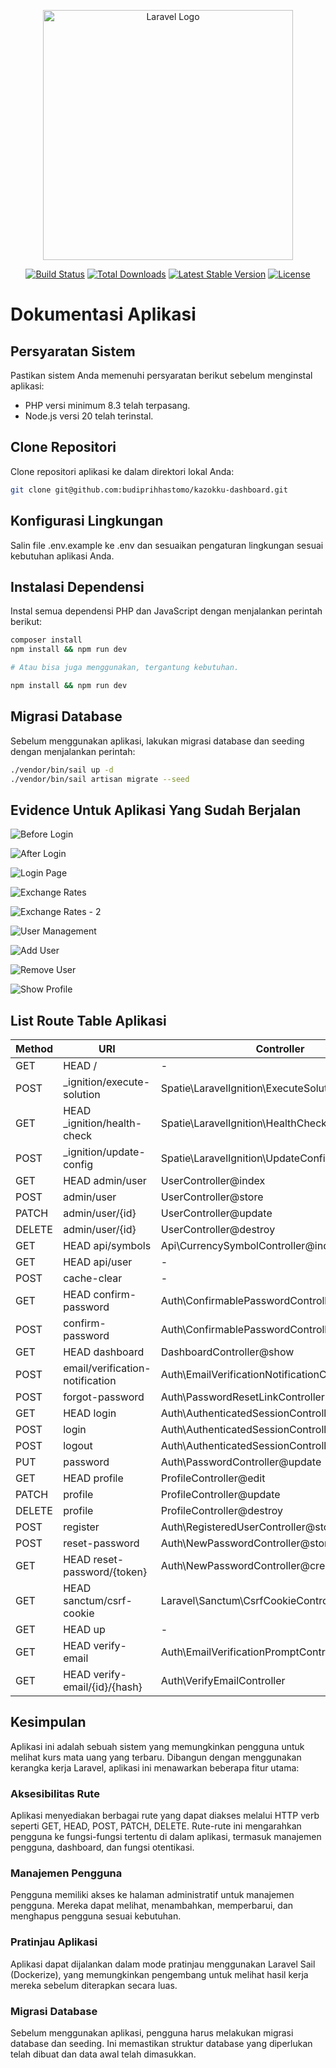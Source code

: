 <p align="center"><a href="https://laravel.com" target="_blank"><img src="https://raw.githubusercontent.com/laravel/art/master/logo-lockup/5%20SVG/2%20CMYK/1%20Full%20Color/laravel-logolockup-cmyk-red.svg" width="400" alt="Laravel Logo"></a></p>

<p align="center">
<a href="https://github.com/laravel/framework/actions"><img src="https://github.com/laravel/framework/workflows/tests/badge.svg" alt="Build Status"></a>
<a href="https://packagist.org/packages/laravel/framework"><img src="https://img.shields.io/packagist/dt/laravel/framework" alt="Total Downloads"></a>
<a href="https://packagist.org/packages/laravel/framework"><img src="https://img.shields.io/packagist/v/laravel/framework" alt="Latest Stable Version"></a>
<a href="https://packagist.org/packages/laravel/framework"><img src="https://img.shields.io/packagist/l/laravel/framework" alt="License"></a>
</p>

# Dokumentasi Aplikasi

## Persyaratan Sistem

Pastikan sistem Anda memenuhi persyaratan berikut sebelum menginstal aplikasi:

- PHP versi minimum 8.3 telah terpasang.
- Node.js versi 20 telah terinstal.

## Clone Repositori

Clone repositori aplikasi ke dalam direktori lokal Anda:

```bash
git clone git@github.com:budiprihhastomo/kazokku-dashboard.git
```

## Konfigurasi Lingkungan

Salin file .env.example ke .env dan sesuaikan pengaturan lingkungan sesuai kebutuhan aplikasi Anda.


## Instalasi Dependensi

Instal semua dependensi PHP dan JavaScript dengan menjalankan perintah berikut:

```bash
composer install
npm install && npm run dev

# Atau bisa juga menggunakan, tergantung kebutuhan.

npm install && npm run dev
```

## Migrasi Database

Sebelum menggunakan aplikasi, lakukan migrasi database dan seeding dengan menjalankan perintah:

```bash
./vendor/bin/sail up -d
./vendor/bin/sail artisan migrate --seed
```

## Evidence Untuk Aplikasi Yang Sudah Berjalan
![Before Login](./docs/screenshoots/2.png)

![After Login](./docs/screenshoots/1.png)

![Login Page](./docs/screenshoots/3.png)

![Exchange Rates](./docs/screenshoots/4.png)

![Exchange Rates - 2](./docs/screenshoots/5.png)

![User Management](./docs/screenshoots/6.png)

![Add User](./docs/screenshoots/7.png)

![Remove User](./docs/screenshoots/8.png)

![Show Profile](./docs/screenshoots/9.png)

## List Route Table Aplikasi

| Method | URI                             | Controller                                         | Action                                            |
| ------ | ------------------------------- | -------------------------------------------------- | ------------------------------------------------- |
| GET    | HEAD  /                         | -                                                  | -                                                 |
| POST   | _ignition/execute-solution      | Spatie\LaravelIgnition\ExecuteSolutionController   | ignition.executeSolution › Spatie\LaravelIgnition |
| GET    | HEAD  _ignition/health-check    | Spatie\LaravelIgnition\HealthCheckController       | ignition.healthCheck › Spatie\LaravelIgnition     |
| POST   | _ignition/update-config         | Spatie\LaravelIgnition\UpdateConfigController      | ignition.updateConfig › Spatie\LaravelIgnition    |
| GET    | HEAD  admin/user                | UserController@index                               | user.index                                        |
| POST   | admin/user                      | UserController@store                               | user.store                                        |
| PATCH  | admin/user/{id}                 | UserController@update                              | user.update                                       |
| DELETE | admin/user/{id}                 | UserController@destroy                             | user.delete                                       |
| GET    | HEAD  api/symbols               | Api\CurrencySymbolController@index                 | currency.symbols                                  |
| GET    | HEAD  api/user                  | -                                                  | -                                                 |
| POST   | cache-clear                     | -                                                  | clear.cache                                       |
| GET    | HEAD  confirm-password          | Auth\ConfirmablePasswordController@show            | password.confirm                                  |
| POST   | confirm-password                | Auth\ConfirmablePasswordController@store           | -                                                 |
| GET    | HEAD  dashboard                 | DashboardController@show                           | dashboard                                         |
| POST   | email/verification-notification | Auth\EmailVerificationNotificationController@store | verification.send                                 |
| POST   | forgot-password                 | Auth\PasswordResetLinkController@store             | password.email                                    |
| GET    | HEAD  login                     | Auth\AuthenticatedSessionController@create         | login                                             |
| POST   | login                           | Auth\AuthenticatedSessionController@store          | -                                                 |
| POST   | logout                          | Auth\AuthenticatedSessionController@destroy        | logout                                            |
| PUT    | password                        | Auth\PasswordController@update                     | password.update                                   |
| GET    | HEAD  profile                   | ProfileController@edit                             | profile.edit                                      |
| PATCH  | profile                         | ProfileController@update                           | profile.update                                    |
| DELETE | profile                         | ProfileController@destroy                          | profile.destroy                                   |
| POST   | register                        | Auth\RegisteredUserController@store                | -                                                 |
| POST   | reset-password                  | Auth\NewPasswordController@store                   | password.store                                    |
| GET    | HEAD  reset-password/{token}    | Auth\NewPasswordController@create                  | password.reset                                    |
| GET    | HEAD  sanctum/csrf-cookie       | Laravel\Sanctum\CsrfCookieController@show          | sanctum.csrf-cookie                               |
| GET    | HEAD  up                        | -                                                  | -                                                 |
| GET    | HEAD  verify-email              | Auth\EmailVerificationPromptController             | verification.notice                               |
| GET    | HEAD  verify-email/{id}/{hash}  | Auth\VerifyEmailController                         | verification.verify                               |


## Kesimpulan

Aplikasi ini adalah sebuah sistem yang memungkinkan pengguna untuk melihat kurs mata uang yang terbaru. Dibangun dengan menggunakan kerangka kerja Laravel, aplikasi ini menawarkan beberapa fitur utama:

### Aksesibilitas Rute

Aplikasi menyediakan berbagai rute yang dapat diakses melalui HTTP verb seperti GET, HEAD, POST, PATCH, DELETE. Rute-rute ini mengarahkan pengguna ke fungsi-fungsi tertentu di dalam aplikasi, termasuk manajemen pengguna, dashboard, dan fungsi otentikasi.

### Manajemen Pengguna

Pengguna memiliki akses ke halaman administratif untuk manajemen pengguna. Mereka dapat melihat, menambahkan, memperbarui, dan menghapus pengguna sesuai kebutuhan.

### Pratinjau Aplikasi

Aplikasi dapat dijalankan dalam mode pratinjau menggunakan Laravel Sail (Dockerize), yang memungkinkan pengembang untuk melihat hasil kerja mereka sebelum diterapkan secara luas.

### Migrasi Database

Sebelum menggunakan aplikasi, pengguna harus melakukan migrasi database dan seeding. Ini memastikan struktur database yang diperlukan telah dibuat dan data awal telah dimasukkan.
